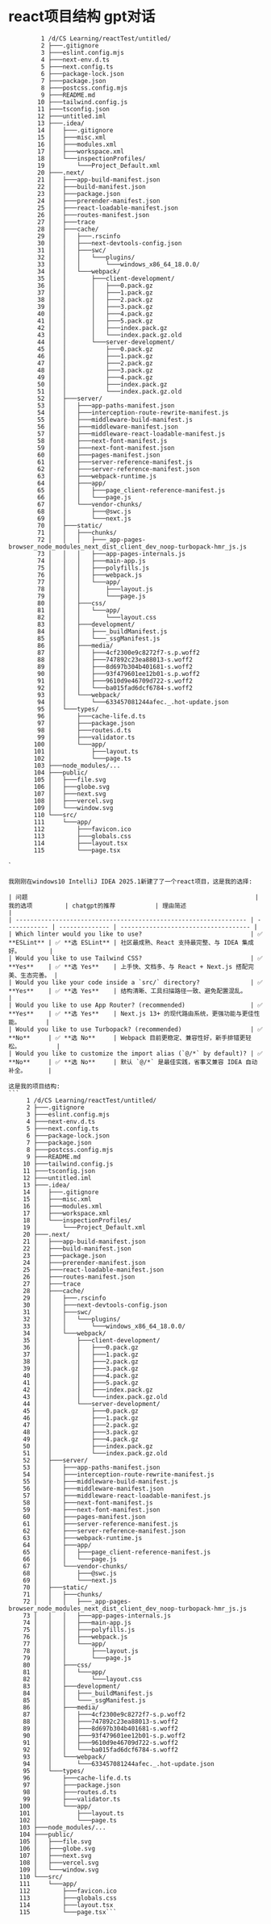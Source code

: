 # react项目结构 gpt对话



```
         1 /d/CS Learning/reactTest/untitled/
         2 ├───.gitignore
         3 ├───eslint.config.mjs
         4 ├───next-env.d.ts
         5 ├───next.config.ts
         6 ├───package-lock.json
         7 ├───package.json
         8 ├───postcss.config.mjs
         9 ├───README.md
        10 ├───tailwind.config.js
        11 ├───tsconfig.json
        12 ├───untitled.iml
        13 ├───.idea/
        14 │   ├───.gitignore
        15 │   ├───misc.xml
        16 │   ├───modules.xml
        17 │   ├───workspace.xml
        18 │   └───inspectionProfiles/
        19 │       └───Project_Default.xml
        20 ├───.next/
        21 │   ├───app-build-manifest.json
        22 │   ├───build-manifest.json
        23 │   ├───package.json
        24 │   ├───prerender-manifest.json
        25 │   ├───react-loadable-manifest.json
        26 │   ├───routes-manifest.json
        27 │   ├───trace
        28 │   ├───cache/
        29 │   │   ├───.rscinfo
        30 │   │   ├───next-devtools-config.json
        31 │   │   ├───swc/
        32 │   │   │   └───plugins/
        33 │   │   │       └───windows_x86_64_18.0.0/
        34 │   │   └───webpack/
        35 │   │       ├───client-development/
        36 │   │       │   ├───0.pack.gz
        37 │   │       │   ├───1.pack.gz
        38 │   │       │   ├───2.pack.gz
        39 │   │       │   ├───3.pack.gz
        40 │   │       │   ├───4.pack.gz
        41 │   │       │   ├───5.pack.gz
        42 │   │       │   ├───index.pack.gz
        43 │   │       │   └───index.pack.gz.old
        44 │   │       └───server-development/
        45 │   │           ├───0.pack.gz
        46 │   │           ├───1.pack.gz
        47 │   │           ├───2.pack.gz
        48 │   │           ├───3.pack.gz
        49 │   │           ├───4.pack.gz
        50 │   │           ├───index.pack.gz
        51 │   │           └───index.pack.gz.old
        52 │   ├───server/
        53 │   │   ├───app-paths-manifest.json
        54 │   │   ├───interception-route-rewrite-manifest.js
        55 │   │   ├───middleware-build-manifest.js
        56 │   │   ├───middleware-manifest.json
        57 │   │   ├───middleware-react-loadable-manifest.js
        58 │   │   ├───next-font-manifest.js
        59 │   │   ├───next-font-manifest.json
        60 │   │   ├───pages-manifest.json
        61 │   │   ├───server-reference-manifest.js
        62 │   │   ├───server-reference-manifest.json
        63 │   │   ├───webpack-runtime.js
        64 │   │   ├───app/
        65 │   │   │   ├───page_client-reference-manifest.js
        66 │   │   │   └───page.js
        67 │   │   └───vendor-chunks/
        68 │   │       ├───@swc.js
        69 │   │       └───next.js
        70 │   ├───static/
        71 │   │   ├───chunks/
        72 │   │   │   ├───_app-pages-browser_node_modules_next_dist_client_dev_noop-turbopack-hmr_js.js
        73 │   │   │   ├───app-pages-internals.js
        74 │   │   │   ├───main-app.js
        75 │   │   │   ├───polyfills.js
        76 │   │   │   ├───webpack.js
        77 │   │   │   └───app/
        78 │   │   │       ├───layout.js
        79 │   │   │       └───page.js
        80 │   │   ├───css/
        81 │   │   │   └───app/
        82 │   │   │       └───layout.css
        83 │   │   ├───development/
        84 │   │   │   ├───_buildManifest.js
        85 │   │   │   └───_ssgManifest.js
        86 │   │   ├───media/
        87 │   │   │   ├───4cf2300e9c8272f7-s.p.woff2
        88 │   │   │   ├───747892c23ea88013-s.woff2
        89 │   │   │   ├───8d697b304b401681-s.woff2
        90 │   │   │   ├───93f479601ee12b01-s.p.woff2
        91 │   │   │   ├───9610d9e46709d722-s.woff2
        92 │   │   │   └───ba015fad6dcf6784-s.woff2
        93 │   │   └───webpack/
        94 │   │       └───633457081244afec._.hot-update.json
        95 │   └───types/
        96 │       ├───cache-life.d.ts
        97 │       ├───package.json
        98 │       ├───routes.d.ts
        99 │       ├───validator.ts
       100 │       └───app/
       101 │           ├───layout.ts
       102 │           └───page.ts
       103 ├───node_modules/...
       104 ├───public/
       105 │   ├───file.svg
       106 │   ├───globe.svg
       107 │   ├───next.svg
       108 │   ├───vercel.svg
       109 │   └───window.svg
       110 └───src/
       111     └───app/
       112         ├───favicon.ico
       113         ├───globals.css
       114         ├───layout.tsx
       115         └───page.tsx
```

`



````
我刚刚在windows10 IntelliJ IDEA 2025.1新建了了一个react项目，这是我的选择:

| 问题                                                               | 我的选项         | chatgpt的推荐           | 理由简述                                 | 
| ---------------------------------------------------------------- | ------------ | -------------- | ------------------------------------ |
| Which linter would you like to use?                              | ✅ **ESLint** | ✅ **选 ESLint** | 社区最成熟、React 支持最完整、与 IDEA 集成好。        |
| Would you like to use Tailwind CSS?                              | ✅ **Yes**    | ✅ **选 Yes**    | 上手快、文档多、与 React + Next.js 搭配完美、生态完善。 |
| Would you like your code inside a `src/` directory?              | ✅ **Yes**    | ✅ **选 Yes**    | 结构清晰、工具扫描路径一致、避免配置混乱。                |
| Would you like to use App Router? (recommended)                  | ✅ **Yes**    | ✅ **选 Yes**    | Next.js 13+ 的现代路由系统，更强功能与更佳性能。       |
| Would you like to use Turbopack? (recommended)                   | ✅ **No**     | ✅ **选 No**     | Webpack 目前更稳定、兼容性好，新手排错更轻松。          |
| Would you like to customize the import alias (`@/*` by default)? | ✅ **No**     | ✅ **选 No**     | 默认 `@/*` 是最佳实践，省事又兼容 IDEA 自动补全。      |

这是我的项目结构:
```
     1 /d/CS Learning/reactTest/untitled/
     2 ├───.gitignore
     3 ├───eslint.config.mjs
     4 ├───next-env.d.ts
     5 ├───next.config.ts
     6 ├───package-lock.json
     7 ├───package.json
     8 ├───postcss.config.mjs
     9 ├───README.md
    10 ├───tailwind.config.js
    11 ├───tsconfig.json
    12 ├───untitled.iml
    13 ├───.idea/
    14 │   ├───.gitignore
    15 │   ├───misc.xml
    16 │   ├───modules.xml
    17 │   ├───workspace.xml
    18 │   └───inspectionProfiles/
    19 │       └───Project_Default.xml
    20 ├───.next/
    21 │   ├───app-build-manifest.json
    22 │   ├───build-manifest.json
    23 │   ├───package.json
    24 │   ├───prerender-manifest.json
    25 │   ├───react-loadable-manifest.json
    26 │   ├───routes-manifest.json
    27 │   ├───trace
    28 │   ├───cache/
    29 │   │   ├───.rscinfo
    30 │   │   ├───next-devtools-config.json
    31 │   │   ├───swc/
    32 │   │   │   └───plugins/
    33 │   │   │       └───windows_x86_64_18.0.0/
    34 │   │   └───webpack/
    35 │   │       ├───client-development/
    36 │   │       │   ├───0.pack.gz
    37 │   │       │   ├───1.pack.gz
    38 │   │       │   ├───2.pack.gz
    39 │   │       │   ├───3.pack.gz
    40 │   │       │   ├───4.pack.gz
    41 │   │       │   ├───5.pack.gz
    42 │   │       │   ├───index.pack.gz
    43 │   │       │   └───index.pack.gz.old
    44 │   │       └───server-development/
    45 │   │           ├───0.pack.gz
    46 │   │           ├───1.pack.gz
    47 │   │           ├───2.pack.gz
    48 │   │           ├───3.pack.gz
    49 │   │           ├───4.pack.gz
    50 │   │           ├───index.pack.gz
    51 │   │           └───index.pack.gz.old
    52 │   ├───server/
    53 │   │   ├───app-paths-manifest.json
    54 │   │   ├───interception-route-rewrite-manifest.js
    55 │   │   ├───middleware-build-manifest.js
    56 │   │   ├───middleware-manifest.json
    57 │   │   ├───middleware-react-loadable-manifest.js
    58 │   │   ├───next-font-manifest.js
    59 │   │   ├───next-font-manifest.json
    60 │   │   ├───pages-manifest.json
    61 │   │   ├───server-reference-manifest.js
    62 │   │   ├───server-reference-manifest.json
    63 │   │   ├───webpack-runtime.js
    64 │   │   ├───app/
    65 │   │   │   ├───page_client-reference-manifest.js
    66 │   │   │   └───page.js
    67 │   │   └───vendor-chunks/
    68 │   │       ├───@swc.js
    69 │   │       └───next.js
    70 │   ├───static/
    71 │   │   ├───chunks/
    72 │   │   │   ├───_app-pages-browser_node_modules_next_dist_client_dev_noop-turbopack-hmr_js.js
    73 │   │   │   ├───app-pages-internals.js
    74 │   │   │   ├───main-app.js
    75 │   │   │   ├───polyfills.js
    76 │   │   │   ├───webpack.js
    77 │   │   │   └───app/
    78 │   │   │       ├───layout.js
    79 │   │   │       └───page.js
    80 │   │   ├───css/
    81 │   │   │   └───app/
    82 │   │   │       └───layout.css
    83 │   │   ├───development/
    84 │   │   │   ├───_buildManifest.js
    85 │   │   │   └───_ssgManifest.js
    86 │   │   ├───media/
    87 │   │   │   ├───4cf2300e9c8272f7-s.p.woff2
    88 │   │   │   ├───747892c23ea88013-s.woff2
    89 │   │   │   ├───8d697b304b401681-s.woff2
    90 │   │   │   ├───93f479601ee12b01-s.p.woff2
    91 │   │   │   ├───9610d9e46709d722-s.woff2
    92 │   │   │   └───ba015fad6dcf6784-s.woff2
    93 │   │   └───webpack/
    94 │   │       └───633457081244afec._.hot-update.json
    95 │   └───types/
    96 │       ├───cache-life.d.ts
    97 │       ├───package.json
    98 │       ├───routes.d.ts
    99 │       ├───validator.ts
   100 │       └───app/
   101 │           ├───layout.ts
   102 │           └───page.ts
   103 ├───node_modules/...
   104 ├───public/
   105 │   ├───file.svg
   106 │   ├───globe.svg
   107 │   ├───next.svg
   108 │   ├───vercel.svg
   109 │   └───window.svg
   110 └───src/
   111     └───app/
   112         ├───favicon.ico
   113         ├───globals.css
   114         ├───layout.tsx
   115         └───page.tsx```
````

